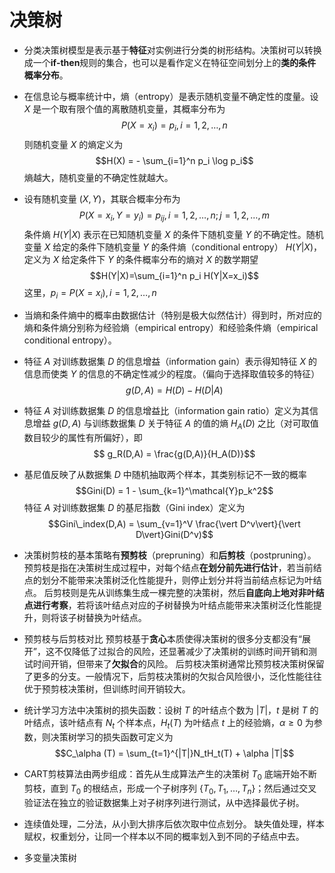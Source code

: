# 决策树

- 分类决策树模型是表示基于**特征**对实例进行分类的树形结构。决策树可以转换成一个**if-then**规则的集合，也可以是看作定义在特征空间划分上的**类的条件概率分布**。


- 在信息论与概率统计中，熵（entropy）是表示随机变量不确定性的度量。设 $X$ 是一个取有限个值的离散随机变量，其概率分布为 $$P(X=x_i) = p_i, i = 1,2,\dots,n$$ 则随机变量 $X$ 的熵定义为 $$H(X) = - \sum_{i=1}^n p_i \log p_i$$ 熵越大，随机变量的不确定性就越大。


- 设有随机变量 $(X,Y)$，其联合概率分布为 $$P(X=x_i,Y=y_i)=p_{ij},i=1,2,\dots,n;j=1,2,\dots,m$$ 条件熵 $H(Y|X)$ 表示在已知随机变量 $X$ 的条件下随机变量 $Y$ 的不确定性。随机变量 $X$ 给定的条件下随机变量 $Y$ 的条件熵（conditional entropy） $H(Y|X)$，定义为 $X$ 给定条件下 $Y$ 的条件概率分布的熵对 $X$ 的数学期望 $$H(Y|X)=\sum_{i=1}^n p_i H(Y|X=x_i)$$ 这里，$p_i = P(X=x_i),i=1,2,\dots,n$


- 当熵和条件熵中的概率由数据估计（特别是极大似然估计）得到时，所对应的熵和条件熵分别称为经验熵（empirical entropy）和经验条件熵（empirical conditional entropy）。


- 特征 $A$ 对训练数据集 $D$ 的信息增益（information gain）表示得知特征 $X$ 的信息而使类 $Y$ 的信息的不确定性减少的程度。（偏向于选择取值较多的特征） $$g(D,A) = H(D) - H(D|A)$$
- 特征 $A$ 对训练数据集 $D$ 的信息增益比（information gain ratio）定义为其信息增益 $g(D,A)$ 与训练数据集 $D$ 关于特征 $A$ 的值的熵 $H_A(D)$ 之比（对可取值数目较少的属性有所偏好），即 $$ g_R(D,A) = \frac{g(D,A)}{H_A(D)}$$
- 基尼值反映了从数据集 $D$ 中随机抽取两个样本，其类别标记不一致的概率 $$Gini(D) = 1 - \sum_{k=1}^\mathcal{Y}p_k^2$$ 特征 $A$ 对训练数据集 $D$ 的基尼指数（Gini index）定义为 $$Gini\_index(D,A) = \sum_{v=1}^V \frac{\vert D^v\vert}{\vert D\vert}Gini(D^v)$$


- 决策树剪枝的基本策略有**预剪枝**（prepruning）和**后剪枝**（postpruning）。
预剪枝是指在决策树生成过程中，对每个结点**在划分前先进行估计**，若当前结点的划分不能带来决策树泛化性能提升，则停止划分并将当前结点标记为叶结点。
后剪枝则是先从训练集生成一棵完整的决策树，然后**自底向上地对非叶结点进行考察**，若将该叶结点对应的子树替换为叶结点能带来决策树泛化性能提升，则将该子树替换为叶结点。


- 预剪枝与后剪枝对比
预剪枝基于**贪心**本质使得决策树的很多分支都没有“展开”，这不仅降低了过拟合的风险，还显著减少了决策树的训练时间开销和测试时间开销，但带来了**欠拟合**的风险。
后剪枝决策树通常比预剪枝决策树保留了更多的分支。一般情况下，后剪枝决策树的欠拟合风险很小，泛化性能往往优于预剪枝决策树，但训练时间开销较大。


- 统计学习方法中决策树的损失函数：设树 $T$ 的叶结点个数为 $|T|$，$t$ 是树 $T$ 的叶结点，该叶结点有 $N_t$ 个样本点，$H_t(T)$ 为叶结点 $t$ 上的经验熵，$\alpha \ge 0$ 为参数，则决策树学习的损失函数可定义为 $$C_\alpha (T) = \sum_{t=1}^{|T|}N_tH_t(T) + \alpha |T|$$


- CART剪枝算法由两步组成：首先从生成算法产生的决策树 $T_0$ 底端开始不断剪枝，直到 $T_0$ 的根结点，形成一个子树序列 $\{ T_0, T_1, \dots, T_n\}$；然后通过交叉验证法在独立的验证数据集上对子树序列进行测试，从中选择最优子树。


- 连续值处理，二分法，从小到大排序后依次取中位点划分。
缺失值处理，样本赋权，权重划分，让同一个样本以不同的概率划入到不同的子结点中去。


- 多变量决策树
